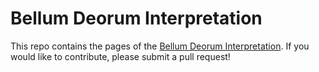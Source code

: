 # Bellum Deorum Interpretation

This repo contains the pages of the [Bellum Deorum Interpretation](https://bellumdeorum.org/bdi). If you would like to contribute, please submit a pull request!
